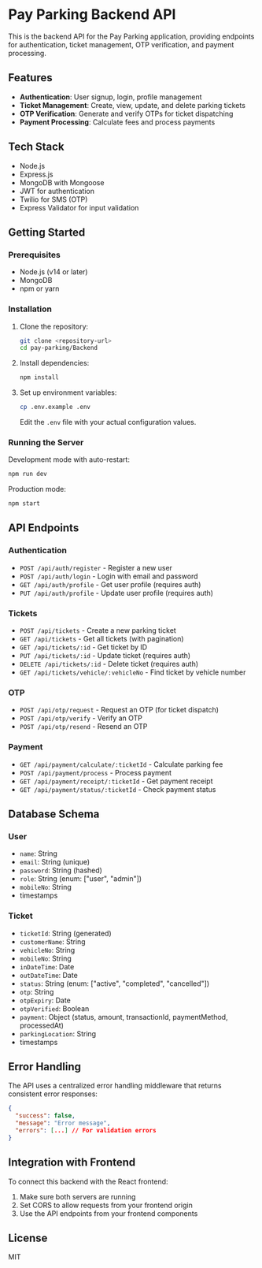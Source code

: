 # Pay Parking Backend API

This is the backend API for the Pay Parking application, providing endpoints for authentication, ticket management, OTP verification, and payment processing.

## Features

- **Authentication**: User signup, login, profile management
- **Ticket Management**: Create, view, update, and delete parking tickets
- **OTP Verification**: Generate and verify OTPs for ticket dispatching
- **Payment Processing**: Calculate fees and process payments

## Tech Stack

- Node.js
- Express.js
- MongoDB with Mongoose
- JWT for authentication
- Twilio for SMS (OTP)
- Express Validator for input validation

## Getting Started

### Prerequisites

- Node.js (v14 or later)
- MongoDB
- npm or yarn

### Installation

1. Clone the repository:

   ```bash
   git clone <repository-url>
   cd pay-parking/Backend
   ```

2. Install dependencies:

   ```bash
   npm install
   ```

3. Set up environment variables:

   ```bash
   cp .env.example .env
   ```

   Edit the `.env` file with your actual configuration values.

### Running the Server

Development mode with auto-restart:

```bash
npm run dev
```

Production mode:

```bash
npm start
```

## API Endpoints

### Authentication

- `POST /api/auth/register` - Register a new user
- `POST /api/auth/login` - Login with email and password
- `GET /api/auth/profile` - Get user profile (requires auth)
- `PUT /api/auth/profile` - Update user profile (requires auth)

### Tickets

- `POST /api/tickets` - Create a new parking ticket
- `GET /api/tickets` - Get all tickets (with pagination)
- `GET /api/tickets/:id` - Get ticket by ID
- `PUT /api/tickets/:id` - Update ticket (requires auth)
- `DELETE /api/tickets/:id` - Delete ticket (requires auth)
- `GET /api/tickets/vehicle/:vehicleNo` - Find ticket by vehicle number

### OTP

- `POST /api/otp/request` - Request an OTP (for ticket dispatch)
- `POST /api/otp/verify` - Verify an OTP
- `POST /api/otp/resend` - Resend an OTP

### Payment

- `GET /api/payment/calculate/:ticketId` - Calculate parking fee
- `POST /api/payment/process` - Process payment
- `GET /api/payment/receipt/:ticketId` - Get payment receipt
- `GET /api/payment/status/:ticketId` - Check payment status

## Database Schema

### User

- `name`: String
- `email`: String (unique)
- `password`: String (hashed)
- `role`: String (enum: ["user", "admin"])
- `mobileNo`: String
- timestamps

### Ticket

- `ticketId`: String (generated)
- `customerName`: String
- `vehicleNo`: String
- `mobileNo`: String
- `inDateTime`: Date
- `outDateTime`: Date
- `status`: String (enum: ["active", "completed", "cancelled"])
- `otp`: String
- `otpExpiry`: Date
- `otpVerified`: Boolean
- `payment`: Object (status, amount, transactionId, paymentMethod, processedAt)
- `parkingLocation`: String
- timestamps

## Error Handling

The API uses a centralized error handling middleware that returns consistent error responses:

```json
{
  "success": false,
  "message": "Error message",
  "errors": [...] // For validation errors
}
```

## Integration with Frontend

To connect this backend with the React frontend:

1. Make sure both servers are running
2. Set CORS to allow requests from your frontend origin
3. Use the API endpoints from your frontend components

## License

MIT
